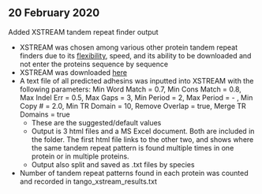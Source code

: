 ## 20 February 2020

Added XSTREAM tandem repeat finder output
- XSTREAM was chosen among various other protein tandem repeat finders due to its [flexibility](https://bmcbioinformatics.biomedcentral.com/articles/10.1186/1471-2105-8-382), speed, and its ability to be downloaded and not enter the proteins sequence by sequence
- XSTREAM was downloaded [here](https://amnewmanlab.stanford.edu/xstream/download.jsp)
- A text file of all predicted adhesins was inputted into XSTREAM with the following parameters: Min Word Match = 0.7, Min Cons Match = 0.8, Max Indel Err = 0.5, Max Gaps = 3, Min Period = 2, Max Period = - , Min Copy # = 2.0, Min TR Domain = 10, Remove Overlap = true, Merge TR Domains = true
  - These are the suggested/default values
  - Output is 3 html files and a MS Excel document. Both are included in the folder. The first html file links to the other two, and shows where the same tandem repeat pattern is found multiple times in one protein or in multiple proteins.
  - Output also split and saved as .txt files by species
 - Number of tandem repeat patterns found in each protein was counted and recorded in tango_xstream_results.txt
